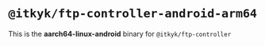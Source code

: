 # `@itkyk/ftp-controller-android-arm64`

This is the **aarch64-linux-android** binary for `@itkyk/ftp-controller`
